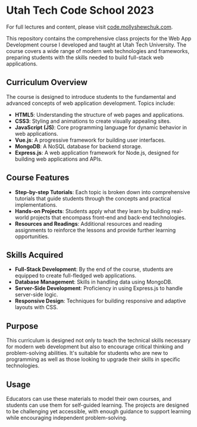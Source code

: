 # Utah Tech Code School 2023

For full lectures and content, please visit [code.mollyshewchuk.com](https://code.mollyshewchuk.com).

This repository contains the comprehensive class projects for the Web App Development course I developed and taught at Utah Tech University. The course covers a wide range of modern web technologies and frameworks, preparing students with the skills needed to build full-stack web applications.

## Curriculum Overview

The course is designed to introduce students to the fundamental and advanced concepts of web application development. Topics include:

- **HTML5**: Understanding the structure of web pages and applications.
- **CSS3**: Styling and animations to create visually appealing sites.
- **JavaScript (JS)**: Core programming language for dynamic behavior in web applications.
- **Vue.js**: A progressive framework for building user interfaces.
- **MongoDB**: A NoSQL database for backend storage.
- **Express.js**: A web application framework for Node.js, designed for building web applications and APIs.

## Course Features

- **Step-by-step Tutorials**: Each topic is broken down into comprehensive tutorials that guide students through the concepts and practical implementations.
- **Hands-on Projects**: Students apply what they learn by building real-world projects that encompass front-end and back-end technologies.
- **Resources and Readings**: Additional resources and reading assignments to reinforce the lessons and provide further learning opportunities.

## Skills Acquired

- **Full-Stack Development**: By the end of the course, students are equipped to create full-fledged web applications.
- **Database Management**: Skills in handling data using MongoDB.
- **Server-Side Development**: Proficiency in using Express.js to handle server-side logic.
- **Responsive Design**: Techniques for building responsive and adaptive layouts with CSS.

## Purpose

This curriculum is designed not only to teach the technical skills necessary for modern web development but also to encourage critical thinking and problem-solving abilities. It's suitable for students who are new to programming as well as those looking to upgrade their skills in specific technologies.

## Usage

Educators can use these materials to model their own courses, and students can use them for self-guided learning. The projects are designed to be challenging yet accessible, with enough guidance to support learning while encouraging independent problem-solving.


